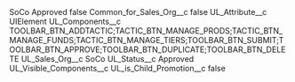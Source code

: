 <?xml version="1.0" encoding="UTF-8"?>
<CustomMetadata xmlns="http://soap.sforce.com/2006/04/metadata" xmlns:xsi="http://www.w3.org/2001/XMLSchema-instance" xmlns:xsd="http://www.w3.org/2001/XMLSchema">
    <label>SoCo Approved</label>
    <protected>false</protected>
    <values>
        <field>Common_for_Sales_Org__c</field>
        <value xsi:type="xsd:boolean">false</value>
    </values>
    <values>
        <field>UL_Attribute__c</field>
        <value xsi:type="xsd:string">UIElement</value>
    </values>
    <values>
        <field>UL_Components__c</field>
        <value xsi:type="xsd:string">TOOLBAR_BTN_ADDTACTIC;TACTIC_BTN_MANAGE_PRODS;TACTIC_BTN_MANAGE_FUNDS;TACTIC_BTN_MANAGE_TIERS;TOOLBAR_BTN_SUBMIT;TOOLBAR_BTN_APPROVE;TOOLBAR_BTN_DUPLICATE;TOOLBAR_BTN_DELETE</value>
    </values>
    <values>
        <field>UL_Sales_Org__c</field>
        <value xsi:type="xsd:string">SoCo</value>
    </values>
    <values>
        <field>UL_Status__c</field>
        <value xsi:type="xsd:string">Approved</value>
    </values>
    <values>
        <field>UL_Visible_Components__c</field>
        <value xsi:nil="true"/>
    </values>
    <values>
        <field>UL_is_Child_Promotion__c</field>
        <value xsi:type="xsd:boolean">false</value>
    </values>
</CustomMetadata>
